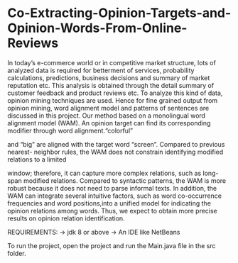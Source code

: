 # Co-Extracting-Opinion-Targets-and-Opinion-Words-From-Online-Reviews

In today’s e-commerce world or in competitive market structure, lots of
analyzed data is required for betterment of services, probability calculations,
predictions, business decisions and summary of market reputation etc. This analysis is
obtained through the detail summary of customer feedback and product reviews etc. To
analyze this kind of data, opinion mining techniques are used. Hence for fine grained
output from opinion mining, word alignment model and patterns of sentences are
discussed in this project.
Our method based on a monolingual word alignment model (WAM). An
opinion target can find its corresponding modifier through word alignment.“colorful”

and “big” are aligned with the target word “screen”. Compared to previous nearest-
neighbor rules, the WAM does not constrain identifying modified relations to a limited

window; therefore, it can capture more complex relations, such as long-span modified
relations. Compared to syntactic patterns, the WAM is more robust because it does not
need to parse informal texts. In addition, the WAM can integrate several intuitive
factors, such as word co-occurrence frequencies and word positions,into a unified
model for indicating the opinion relations among words. Thus, we expect to obtain
more precise results on opinion relation identification.

REQUIREMENTS:
-> jdk 8 or above
-> An IDE like NetBeans

To run the project, open the project and run the Main.java file in the src folder.
